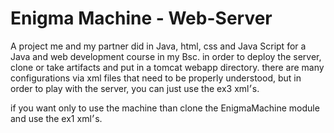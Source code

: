 # Enigma Machine -  Web-Server      


A project me and my partner did in Java, html, css and Java Script for a Java and web development course in my Bsc.
in order to deploy the server, clone or take artifacts and put in a tomcat webapp directory.
there are many configurations via xml files that need to be properly understood, but in order to play with the server,
you can just use the ex3 xml׳s.

if you want only to use the machine than clone the EnigmaMachine module and use the ex1 xml׳s.


